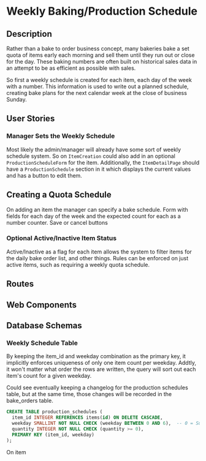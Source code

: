 # Weekly Baking/Production Schedule

## Description
Rather than a bake to order business concept, many bakeries bake a set quota of items early each morning and sell them until they run out or close for the day. These baking numbers are often built on historical sales data in an attempt to be as efficient as possible with sales.

So first a weekly schedule is created for each item, each day of the week with a number. This information is used to write out a planned schedule, creating bake plans for the next calendar week at the close of business Sunday. 

## User Stories
### Manager Sets the Weekly Schedule
Most likely the admin/manager will already have some sort of weekly schedule system. So on `ItemCreation` could also add in an optional `ProductionScheduleForm` for the item. Additionally, the `ItemDetailPage` should have a `ProductionSchedule` section in it which displays the current values and has a button to edit them.

## Creating a Quota Schedule
On adding an item the manager can specify a bake schedule. Form with fields for each day of the week and the expected count for each as a number counter. Save or cancel buttons

### Optional Active/Inactive Item Status
Active/Inactive as a flag for each item allows the system to filter items for the daily bake order list, and other things. Rules can be enforced on just active items, such as requiring a weekly quota schedule.


## Routes

## Web Components

## Database Schemas
### Weekly Schedule Table
By keeping the item_id and weekday combination as the primary key, it implicitly enforces uniqueness of only one item count per weekday. Addtly, it won't matter what order the rows are written, the query will sort out each item's count for a given weekday. 

Could see eventually keeping a changelog for the production schedules table, but at the same time, those changes will be recorded in the bake_orders table.

```sql
CREATE TABLE production_schedules (
  item_id INTEGER REFERENCES items(id) ON DELETE CASCADE,
  weekday SMALLINT NOT NULL CHECK (weekday BETWEEN 0 AND 6),  -- 0 = Sun
  quantity INTEGER NOT NULL CHECK (quantity >= 0),
  PRIMARY KEY (item_id, weekday)
);
```

On item




